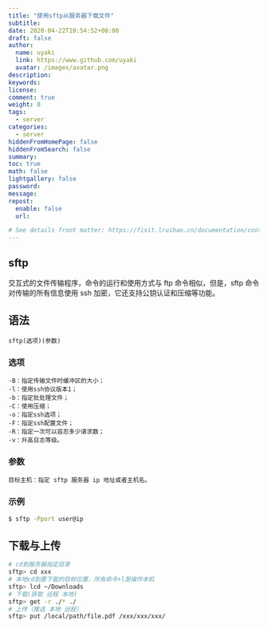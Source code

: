 ```yaml
---
title: "使用sftp从服务器下载文件"
subtitle: 
date: 2020-04-22T10:54:52+08:00
draft: false
author:
  name: uyaki
  link: https://www.github.com/uyaki
  avatar: /images/avatar.png
description:
keywords: 
license:
comment: true
weight: 0
tags:
  - server
categories:
  - server
hiddenFromHomePage: false
hiddenFromSearch: false
summary:
toc: true
math: false
lightgallery: false
password:
message:
repost:
  enable: false
  url: 

# See details front matter: https://fixit.lruihao.cn/documentation/content-management/introduction/#front-matter
---
```


<!--more-->

## sftp
交互式的文件传输程序，命令的运行和使用方式与 ftp 命令相似，但是，sftp 命令对传输的所有信息使用 ssh 加密，它还支持公钥认证和压缩等功能。
## 语法
```
sftp(选项)(参数)
```
### 选项
```
-B：指定传输文件时缓冲区的大小；
-l：使用ssh协议版本1；
-b：指定批处理文件；
-C：使用压缩；
-o：指定ssh选项；
-F：指定ssh配置文件；
-R：指定一次可以容忍多少请求数；
-v：升高日志等级。
```
### 参数
```
目标主机：指定 sftp 服务器 ip 地址或者主机名。
```
### 示例
```bash
$ sftp -Pport user@ip
```
## 下载与上传

```bash
# cd到服务器指定目录
sftp> cd xxx
# 本地cd到要下载的目标位置，所有命令+l是操作本机
sftp> lcd ~/Downloads
# 下载(获取 远程 本地)
sftp> get -r ./* ./
# 上传（推送 本地 远程）
sftp> put /local/path/file.pdf /xxx/xxx/xxx/
```
